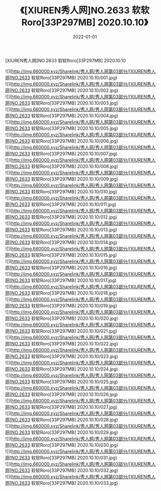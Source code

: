 ﻿---
layout: post
title:  《[XIUREN秀人网]NO.2633 软软Roro[33P297MB] 2020.10.10》
date:   2022-01-01
img: http://img.660000.xyz/Sharelink/秀人网/秀人网第03部分/[XIUREN秀人网]NO.2633 软软Roro[33P297MB] 2020.10.10/000.jpg
categories: [美女, 清纯, 唯美]
---

[XIUREN秀人网]NO.2633 软软Roro[33P297MB] 2020.10.10

 ![](http://img.660000.xyz/Sharelink/秀人网/秀人网第03部分/[XIUREN秀人网]NO.2633 软软Roro[33P297MB] 2020.10.10/001.jpg) <br>![](http://img.660000.xyz/Sharelink/秀人网/秀人网第03部分/[XIUREN秀人网]NO.2633 软软Roro[33P297MB] 2020.10.10/002.jpg) <br>![](http://img.660000.xyz/Sharelink/秀人网/秀人网第03部分/[XIUREN秀人网]NO.2633 软软Roro[33P297MB] 2020.10.10/003.jpg) <br>![](http://img.660000.xyz/Sharelink/秀人网/秀人网第03部分/[XIUREN秀人网]NO.2633 软软Roro[33P297MB] 2020.10.10/004.jpg) <br>![](http://img.660000.xyz/Sharelink/秀人网/秀人网第03部分/[XIUREN秀人网]NO.2633 软软Roro[33P297MB] 2020.10.10/005.jpg) <br>![](http://img.660000.xyz/Sharelink/秀人网/秀人网第03部分/[XIUREN秀人网]NO.2633 软软Roro[33P297MB] 2020.10.10/006.jpg) <br>![](http://img.660000.xyz/Sharelink/秀人网/秀人网第03部分/[XIUREN秀人网]NO.2633 软软Roro[33P297MB] 2020.10.10/007.jpg) <br>![](http://img.660000.xyz/Sharelink/秀人网/秀人网第03部分/[XIUREN秀人网]NO.2633 软软Roro[33P297MB] 2020.10.10/008.jpg) <br>![](http://img.660000.xyz/Sharelink/秀人网/秀人网第03部分/[XIUREN秀人网]NO.2633 软软Roro[33P297MB] 2020.10.10/009.jpg) <br>![](http://img.660000.xyz/Sharelink/秀人网/秀人网第03部分/[XIUREN秀人网]NO.2633 软软Roro[33P297MB] 2020.10.10/010.jpg) <br>![](http://img.660000.xyz/Sharelink/秀人网/秀人网第03部分/[XIUREN秀人网]NO.2633 软软Roro[33P297MB] 2020.10.10/011.jpg) <br>![](http://img.660000.xyz/Sharelink/秀人网/秀人网第03部分/[XIUREN秀人网]NO.2633 软软Roro[33P297MB] 2020.10.10/012.jpg) <br>![](http://img.660000.xyz/Sharelink/秀人网/秀人网第03部分/[XIUREN秀人网]NO.2633 软软Roro[33P297MB] 2020.10.10/013.jpg) <br>![](http://img.660000.xyz/Sharelink/秀人网/秀人网第03部分/[XIUREN秀人网]NO.2633 软软Roro[33P297MB] 2020.10.10/014.jpg) <br>![](http://img.660000.xyz/Sharelink/秀人网/秀人网第03部分/[XIUREN秀人网]NO.2633 软软Roro[33P297MB] 2020.10.10/015.jpg) <br>![](http://img.660000.xyz/Sharelink/秀人网/秀人网第03部分/[XIUREN秀人网]NO.2633 软软Roro[33P297MB] 2020.10.10/016.jpg) <br>![](http://img.660000.xyz/Sharelink/秀人网/秀人网第03部分/[XIUREN秀人网]NO.2633 软软Roro[33P297MB] 2020.10.10/017.jpg) <br>![](http://img.660000.xyz/Sharelink/秀人网/秀人网第03部分/[XIUREN秀人网]NO.2633 软软Roro[33P297MB] 2020.10.10/018.jpg) <br>![](http://img.660000.xyz/Sharelink/秀人网/秀人网第03部分/[XIUREN秀人网]NO.2633 软软Roro[33P297MB] 2020.10.10/019.jpg) <br>![](http://img.660000.xyz/Sharelink/秀人网/秀人网第03部分/[XIUREN秀人网]NO.2633 软软Roro[33P297MB] 2020.10.10/020.jpg) <br>![](http://img.660000.xyz/Sharelink/秀人网/秀人网第03部分/[XIUREN秀人网]NO.2633 软软Roro[33P297MB] 2020.10.10/021.jpg) <br>![](http://img.660000.xyz/Sharelink/秀人网/秀人网第03部分/[XIUREN秀人网]NO.2633 软软Roro[33P297MB] 2020.10.10/022.jpg) <br>![](http://img.660000.xyz/Sharelink/秀人网/秀人网第03部分/[XIUREN秀人网]NO.2633 软软Roro[33P297MB] 2020.10.10/023.jpg) <br>![](http://img.660000.xyz/Sharelink/秀人网/秀人网第03部分/[XIUREN秀人网]NO.2633 软软Roro[33P297MB] 2020.10.10/024.jpg) <br>![](http://img.660000.xyz/Sharelink/秀人网/秀人网第03部分/[XIUREN秀人网]NO.2633 软软Roro[33P297MB] 2020.10.10/025.jpg) <br>![](http://img.660000.xyz/Sharelink/秀人网/秀人网第03部分/[XIUREN秀人网]NO.2633 软软Roro[33P297MB] 2020.10.10/026.jpg) <br>![](http://img.660000.xyz/Sharelink/秀人网/秀人网第03部分/[XIUREN秀人网]NO.2633 软软Roro[33P297MB] 2020.10.10/027.jpg) <br>![](http://img.660000.xyz/Sharelink/秀人网/秀人网第03部分/[XIUREN秀人网]NO.2633 软软Roro[33P297MB] 2020.10.10/028.jpg) <br>![](http://img.660000.xyz/Sharelink/秀人网/秀人网第03部分/[XIUREN秀人网]NO.2633 软软Roro[33P297MB] 2020.10.10/029.jpg) <br>![](http://img.660000.xyz/Sharelink/秀人网/秀人网第03部分/[XIUREN秀人网]NO.2633 软软Roro[33P297MB] 2020.10.10/030.jpg) <br>![](http://img.660000.xyz/Sharelink/秀人网/秀人网第03部分/[XIUREN秀人网]NO.2633 软软Roro[33P297MB] 2020.10.10/031.jpg) <br>![](http://img.660000.xyz/Sharelink/秀人网/秀人网第03部分/[XIUREN秀人网]NO.2633 软软Roro[33P297MB] 2020.10.10/032.jpg) <br>![](http://img.660000.xyz/Sharelink/秀人网/秀人网第03部分/[XIUREN秀人网]NO.2633 软软Roro[33P297MB] 2020.10.10/033.jpg) <br>